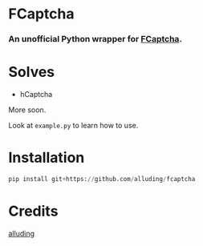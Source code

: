 # FCaptcha
### An unofficial Python wrapper for [FCaptcha](https://fcaptcha.lol). 

# Solves

- hCaptcha

More soon.

Look at `example.py` to learn how to use.

# Installation

```py
pip install git+https://github.com/alluding/fcaptcha
```

# Credits
[alluding](https://github.com/alluding)
